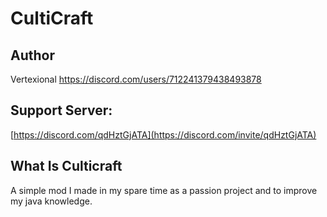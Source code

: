 # CultiCraft
## Author
Vertexional
https://discord.com/users/712241379438493878
## Support Server:
[https://discord.com/qdHztGjATA](https://discord.com/invite/qdHztGjATA)
## What Is Culticraft
A simple mod I made in my spare time as a passion project and to improve my java knowledge.
